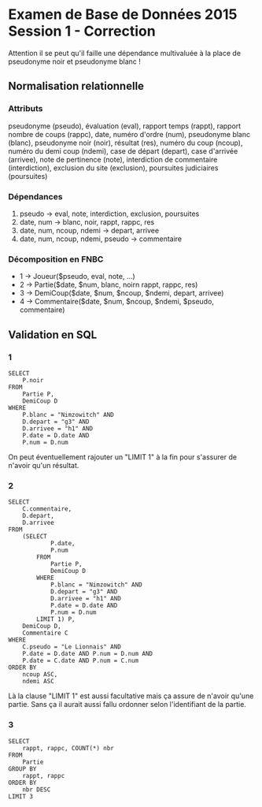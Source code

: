 # Examen de Base de Données 2015 Session 1 - Correction

Attention il se peut qu'il faille une dépendance multivaluée à la place de pseudonyme noir et pseudonyme blanc !

## Normalisation relationnelle

### Attributs
pseudonyme (pseudo), évaluation (eval), rapport temps (rappt), 
rapport nombre de coups (rappc), date, numéro d'ordre (num),
pseudonyme blanc (blanc), pseudonyme noir (noir), résultat (res),
numéro du coup (ncoup), numéro du demi coup (ndemi), case de départ (depart),
case d'arrivée (arrivee), note de pertinence (note),
interdiction de commentaire (interdiction), exclusion du site (exclusion),
poursuites judiciaires (poursuites)

### Dépendances
1. pseudo -> eval, note, interdiction, exclusion, poursuites
2. date, num -> blanc, noir, rappt, rappc, res
3. date, num, ncoup, ndemi -> depart, arrivee
4. date, num, ncoup, ndemi, pseudo -> commentaire

### Décomposition en FNBC
* 1 -> Joueur($pseudo, eval, note, ...)
* 2 -> Partie($date, $num, blanc, noirn rappt, rappc, res)
* 3 -> DemiCoup($date, $num, $ncoup, $ndemi, depart, arrivee)
* 4 -> Commentaire($date, $num, $ncoup, $ndemi, $pseudo, commentaire)

## Validation en SQL

### 1
```
SELECT
    P.noir
FROM
    Partie P,
    DemiCoup D
WHERE
    P.blanc = "Nimzowitch" AND
    D.depart = "g3" AND
    D.arrivee = "h1" AND
    P.date = D.date AND
    P.num = D.num
```
On peut éventuellement rajouter un "LIMIT 1" à la fin pour s'assurer de n'avoir
qu'un résultat.

### 2
```
SELECT
    C.commentaire,
    D.depart,
    D.arrivee
FROM
    (SELECT
            P.date,
            P.num
        FROM
            Partie P,
            DemiCoup D
        WHERE
            P.blanc = "Nimzowitch" AND
            D.depart = "g3" AND
            D.arrivee = "h1" AND
            P.date = D.date AND
            P.num = D.num
        LIMIT 1) P,
    DemiCoup D,
    Commentaire C
WHERE
    C.pseudo = "Le Lionnais" AND
    P.date = D.date AND P.num = D.num AND
    P.date = C.date AND P.num = C.num
ORDER BY
    ncoup ASC,
    ndemi ASC
```
Là la clause "LIMIT 1" est aussi facultative mais ça assure de n'avoir qu'une
partie. Sans ça il aurait aussi fallu ordonner selon l'identifiant de la partie.

### 3
```
SELECT
    rappt, rappc, COUNT(*) nbr
FROM
    Partie
GROUP BY
    rappt, rappc
ORDER BY
    nbr DESC
LIMIT 3
```
